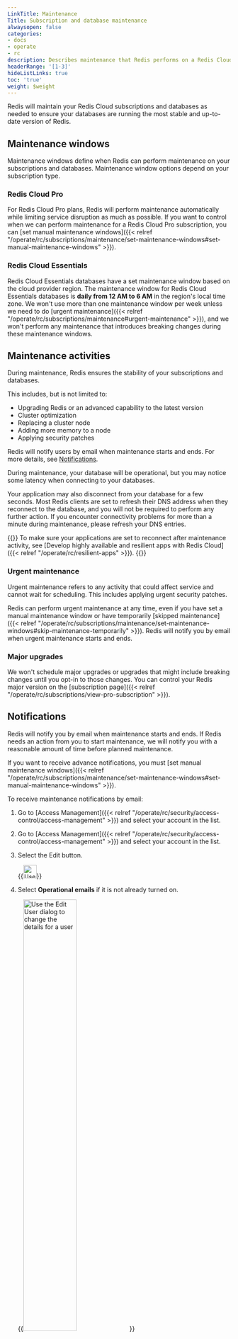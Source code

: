 ```yaml
---
LinkTitle: Maintenance
Title: Subscription and database maintenance
alwaysopen: false
categories:
- docs
- operate
- rc
description: Describes maintenance that Redis performs on a Redis Cloud subscription.
headerRange: '[1-3]'
hideListLinks: true
toc: 'true'
weight: $weight
---
```


Redis will maintain your Redis Cloud subscriptions and databases as needed to ensure your databases are running the most stable and up-to-date version of Redis.

## Maintenance windows

Maintenance windows define when Redis can perform maintenance on your subscriptions and databases. Maintenance window options depend on your subscription type.

### Redis Cloud Pro

For Redis Cloud Pro plans, Redis will perform maintenance automatically while limiting service disruption as much as possible. If you want to control when we can perform maintenance for a Redis Cloud Pro subscription, you can [set manual maintenance windows]({{< relref "/operate/rc/subscriptions/maintenance/set-maintenance-windows#set-manual-maintenance-windows" >}}).

### Redis Cloud Essentials

Redis Cloud Essentials databases have a set maintenance window based on the cloud provider region. The maintenance window for Redis Cloud Essentials databases is **daily from 12 AM to 6 AM** in the region's local time zone. We won't use more than one maintenance window per week unless we need to do [urgent maintenance]({{< relref "/operate/rc/subscriptions/maintenance#urgent-maintenance" >}}), and we won't perform any maintenance that introduces breaking changes during these maintenance windows.

## Maintenance activities

During maintenance, Redis ensures the stability of your subscriptions and databases. 

This includes, but is not limited to:

- Upgrading Redis or an advanced capability to the latest version
- Cluster optimization
- Replacing a cluster node
- Adding more memory to a node
- Applying security patches

Redis will notify users by email when maintenance starts and ends. For more details, see [Notifications](#notifications).

During maintenance, your database will be operational, but you may notice some latency when connecting to your databases.

Your application may also disconnect from your database for a few seconds. Most Redis clients are set to refresh their DNS address when they reconnect to the database, and you will not be required to perform any further action. If you encounter connectivity problems for more than a minute during maintenance, please refresh your DNS entries.

{{<tip>}}
To make sure your applications are set to reconnect after maintenance activity, see [Develop highly available and resilient apps with Redis Cloud]({{< relref "/operate/rc/resilient-apps" >}}).
{{</tip>}}

### Urgent maintenance

Urgent maintenance refers to any activity that could affect service and cannot wait for scheduling. This includes applying urgent security patches.

Redis can perform urgent maintenance at any time, even if you have set a manual maintenance window or have temporarily [skipped maintenance]({{< relref "/operate/rc/subscriptions/maintenance/set-maintenance-windows#skip-maintenance-temporarily" >}}). Redis will notify you by email when urgent maintenance starts and ends.

### Major upgrades

We won't schedule major upgrades or upgrades that might include breaking changes until you opt-in to those changes. You can control your Redis major version on the [subscription page]({{< relref "/operate/rc/subscriptions/view-pro-subscription" >}}).

## Notifications

Redis will notify you by email when maintenance starts and ends. If Redis needs an action from you to start maintenance, we will notify you with a reasonable amount of time before planned maintenance.

If you want to receive advance notifications, you must [set manual maintenance windows]({{< relref "/operate/rc/subscriptions/maintenance/set-maintenance-windows#set-manual-maintenance-windows" >}}).

To receive maintenance notifications by email:
 
 1. Go to [Access Management]({{< relref "/operate/rc/security/access-control/access-management" >}}) and select your account in the list.

1. Go to [Access Management]({{< relref "/operate/rc/security/access-control/access-management" >}}) and select your account in the list.

1. Select the Edit button.

    {{<image filename="images/rc/icon-access-management-edit-user.png" width="30px" alt="Use the Edit button change details for a team member." >}}

1. Select **Operational emails** if it is not already turned on.

    {{<image filename="images/rc/access-mgmt-edit-user-dialog.png" width="50%" alt="Use the Edit User dialog to change the details for a user" >}}

1. Select **Save user** to save your changes.